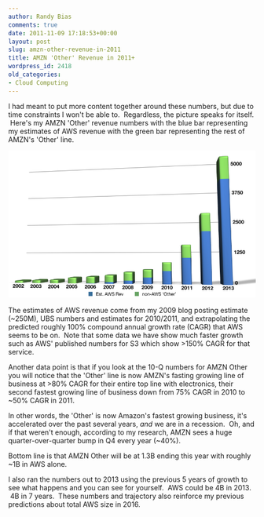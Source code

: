 ```yaml
---
author: Randy Bias
comments: true
date: 2011-11-09 17:18:53+00:00
layout: post
slug: amzn-other-revenue-in-2011
title: AMZN 'Other' Revenue in 2011+
wordpress_id: 2418
old_categories:
- Cloud Computing
---
```


I had meant to put more content together around these numbers, but due to time constraints I won't be able to.  Regardless, the picture speaks for itself.  Here's my AMZN 'Other' revenue numbers with the blue bar representing my estimates of AWS revenue with the green bar representing the rest of AMZN's 'Other' line.

![](/assets/media/2011/11/aws-rev-numbers.jpg)

The estimates of AWS revenue come from my 2009 blog posting estimate (~250M), UBS numbers and estimates for 2010/2011, and extrapolating the predicted roughly 100% compound annual growth rate (CAGR) that AWS seems to be on.  Note that some data we have show much faster growth such as AWS' published numbers for S3 which show >150% CAGR for that service.

Another data point is that if you look at the 10-Q numbers for AMZN Other you will notice that the 'Other' line is now AMZN's fasting growing line of business at >80% CAGR for their entire top line with electronics, their second fastest growing line of business down from 75% CAGR in 2010 to ~50% CAGR in 2011.

In other words, the 'Other' is now Amazon's fastest growing business, it's accelerated over the past several years, *and* we are in a recession.  Oh, and if that weren't enough, according to my research, AMZN sees a huge quarter-over-quarter bump in Q4 every year (~40%).

Bottom line is that AMZN Other will be at 1.3B ending this year with roughly ~1B in AWS alone.

I also ran the numbers out to 2013 using the previous 5 years of growth to see what happens and you can see for yourself.  AWS could be 4B in 2013.  4B in 7 years.  These numbers and trajectory also reinforce my previous predictions about total AWS size in 2016.
